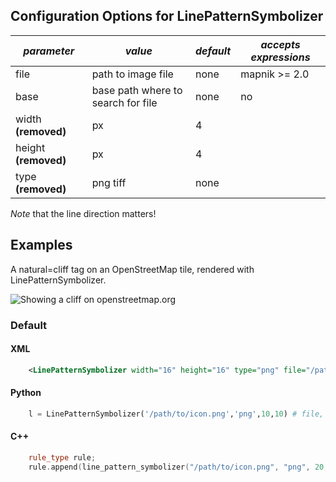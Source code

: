 ## Configuration Options for LinePatternSymbolizer

| *parameter* | *value* | *default* | *accepts expressions* |
|---|---|---|---|
| file | path to image file | none | mapnik >= 2.0 |
| base | base path where to search for file | none | no |
| width **(removed)**| px | 4 | |
| height **(removed)**| px | 4 | |
| type **(removed)**| png tiff | none | |

*Note* that the line direction matters!

## Examples
A natural=cliff tag on an OpenStreetMap tile, rendered with LinePatternSymbolizer.

![Showing a cliff on openstreetmap.org](http://a.tile.openstreetmap.org/18/141423/87855.png)

### Default


#### XML

```xml
    <LinePatternSymbolizer width="16" height="16" type="png" file="/path/to/icon.png"/>
```


#### Python


```python
    l = LinePatternSymbolizer('/path/to/icon.png','png',10,10) # file, type, width, height
```

#### C++

```cpp
    rule_type rule;
    rule.append(line_pattern_symbolizer("/path/to/icon.png", "png", 20, 20)); // file, type, width, height
```
